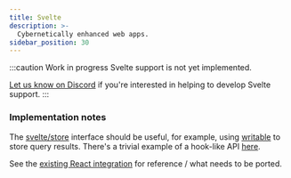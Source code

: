 ```yaml
---
title: Svelte
description: >-
  Cybernetically enhanced web apps.
sidebar_position: 30
---
```


:::caution Work in progress
Svelte support is not yet implemented.

[Let us know on Discord](https://discord.electric-sql/com) if you're interested in helping to develop Svelte support.
:::

### Implementation notes

The [svelte/store](https://svelte.dev/docs/svelte-store) interface should be useful, for example, using [writable](https://svelte.dev/docs/svelte-store#writable) to store query results. There's a trivial example of a hook-like API [here](https://svelte.dev/repl/7580c4426c1947d8aa3d149a05bdc895?version=4.1.2).

See the [existing React integration](https://github.com/electric-sql/electric/tree/main/clients/typescript/src/frameworks/react) for reference / what needs to be ported.
